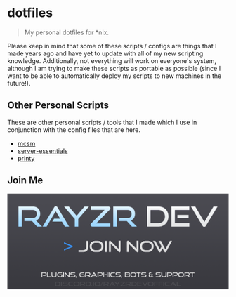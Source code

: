 # dotfiles

> My personal dotfiles for *nix.

Please keep in mind that some of these scripts / configs are things that I made years ago and have yet to update with all of my new scripting knowledge. Additionally, not everything will work on everyone's system, although I am trying to make these scripts as portable as possible (since I want to be able to automatically deploy my scripts to new machines in the future!).

## Other Personal Scripts

These are other personal scripts / tools that I made which I use in conjunction with the config files that are here.

- [mcsm](https://github.com/Rayzr522/MinecraftServerManager)
- [server-essentials](https://github.com/Rayzr522/server-essentials)
- [printy](https://github.com/Rayzr522/Printy)

## Join Me

[![Discord Badge](https://github.com/Rayzr522/ProjectResources/raw/master/RayzrDev/badge-small.png)](https://rayzr.dev/join)
